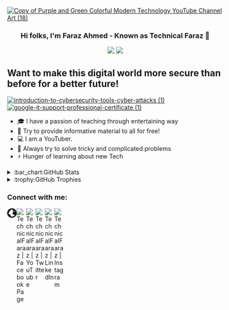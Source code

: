 [![Copy of Purple and Green Colorful Modern Technology YouTube Channel Art (18)](https://user-images.githubusercontent.com/60597399/111895494-29a7d580-89d0-11eb-84c6-82739d190e96.png)](https://technicalfaraz.com/)
<div align="center">
<h3>Hi folks, I'm Faraz Ahmed - Known as Technical Faraz 👋</h3>
</div>

<div align="center">
<a href="https://technicalfaraz.com/"><img src="https://img.shields.io/website?label=https://technicalfaraz.com/&style=for-the-badge&url=https%3A%2F%2Fcodestackr.com" /></a>
<a href="https://twitter.com/TechnicalFaraz5"><img src="https://img.shields.io/twitter/follow/technicalfaraz5?color=1DA1F2&logo=twitter&style=for-the-badge" /></a>
</div>

## Want to make this digital world more secure than before for a better future!
[
![introduction-to-cybersecurity-tools-cyber-attacks (1)](https://user-images.githubusercontent.com/60597399/111895867-cf5c4400-89d2-11eb-83a8-e69040cb0849.png)
](https://www.youracclaim.com/badges/381cc55c-1e00-47b3-a678-5454932708bf/public_url) [![google-it-support-professional-certificate (1)](https://user-images.githubusercontent.com/60597399/111895936-38dc5280-89d3-11eb-9fee-afca715d630f.png)](https://www.youracclaim.com/badges/22d82bbf-0a03-4761-a6ea-88088ca98388/public_url)

- :mortar_board: I have a passion of teaching through entertaining way
- 🌱 Try to provide informative material to all for free!
- :computer: I am a YouTuber.
- 🥅 Always try to solve tricky and complicated problems
- ⚡ Hunger of learning about new Tech
<details>
  <summary>:bar_chart:GitHub Stats</summary>
  <table>
    <tr>
      <td align="center" style="padding=0;width=50%;">
        <img src="https://github-readme-stats.vercel.app/api/?username=Technical-Faraz&title_color=4F8CC9&text_color=9f9f9f&show_icons=true&bg_color=00000000&hide_border=true&icon_color=4F8CC9&hide_title=true&count_private=true" />
      </td>
      <td align="center" style="padding=0;width=50%;">
        <img src="https://github-readme-stats.quantumlytangled.vercel.app/api/top-langs/?username=Technical-Faraz&title_color=4F8CC9&text_color=9f9f9f&layout=compact&show_icons=true&bg_color=00000000&hide_border=true&icon_color=00000000&count_private=true" />
      </td>
    </tr>
  </table>
</details>
<details>
  <summary>:trophy:GitHub Trophies</summary>
[![trophy](https://github-profile-trophy.vercel.app/?username=Technical-Faraz&theme=darkhub)](https://github.com/ryo-ma/github-profile-trophy)
</details>
<h3>Connect with me:</h3>

[<img align="left" alt="TechnicalFaraz.com" width="22px" src="https://raw.githubusercontent.com/iconic/open-iconic/master/svg/globe.svg" />][website]
[<img align="left" alt="TechnicalFaraz | FacebookPage" width="22px" src="https://cdn.jsdelivr.net/npm/simple-icons@3.13.0/icons/facebook.svg" />][facebook]
[<img align="left" alt="TechnicalFaraz | YouTube" width="22px" src="https://cdn.jsdelivr.net/npm/simple-icons@v3/icons/youtube.svg" />][youtube]
[<img align="left" alt="TechnicalFaraz | Twitter" width="22px" src="https://cdn.jsdelivr.net/npm/simple-icons@v3/icons/twitter.svg" />][twitter]
[<img align="left" alt="TechnicalFaraz | LinkedIn" width="22px" src="https://cdn.jsdelivr.net/npm/simple-icons@v3/icons/linkedin.svg" />][linkedin]
[<img align="left" alt="TechnicalFaraz | Instagram" width="22px" src="https://cdn.jsdelivr.net/npm/simple-icons@v3/icons/instagram.svg" />][instagram]

<br />

[website]: https://technicalfaraz.com/
[twitter]: https://twitter.com/TechnicalFaraz5
[youtube]: https://www.youtube.com/channel/UCwO7fKd11Bg8YsL3bSPdcWQ
[facebook]: https://www.facebook.com/technicalfaraz/
[instagram]: https://www.instagram.com/technicalfaraz/
[linkedin]: https://www.linkedin.com/in/technicalfaraz/
